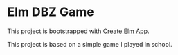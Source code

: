 # Elm DBZ Game

This project is bootstrapped with [Create Elm App](https://github.com/halfzebra/create-elm-app).

This project is based on a simple game I played in school.
